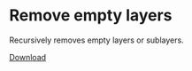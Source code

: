 # Remove empty layers

Recursively removes empty layers or sublayers.

[Download](https://raw.github.com/davidderaedt/CSscripts/master/illustrator/removeEmptyLayers/removeEmptyLayers.jsx)
